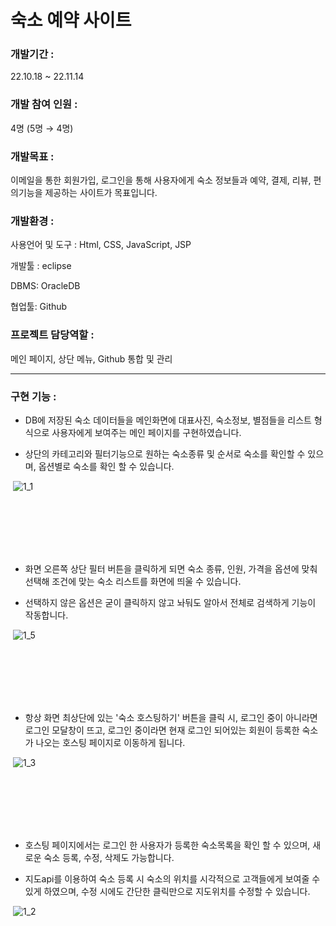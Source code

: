 
# 숙소 예약 사이트

### 개발기간 :

22.10.18 ~ 22.11.14

### 개발 참여 인원 :

4명 (5명 → 4명)

### 개발목표 :

이메일을 통한 회원가입, 로그인을 통해 사용자에게 숙소 정보들과 예약, 결제, 리뷰, 편의기능을 제공하는 사이트가 목표입니다.

### 개발환경 : 

사용언어 및 도구 : Html, CSS, JavaScript, JSP

개발툴 : eclipse

DBMS: OracleDB

협업툴: Github

### 프로젝트 담당역할 :

메인 페이지, 상단 메뉴, Github 통합 및 관리

-----------------------------------------------------------------------

### 구현 기능 :

- DB에 저장된 숙소 데이터들을 메인화면에 대표사진, 숙소정보, 별점들을 리스트 형식으로 사용자에게 보여주는 메인 페이지를 구현하였습니다.

- 상단의 카테고리와 필터기능으로 원하는 숙소종류 및 순서로 숙소를 확인할 수 있으며, 옵션별로 숙소를 확인 할 수 있습니다.

&nbsp;![1_1](https://user-images.githubusercontent.com/93087571/222812744-848363e9-a910-4b13-8695-1257a7420c49.png)

<br/>
<br/>
<br/>
<br/>
<br/>




- 화면 오른쪽 상단 필터 버튼을 클릭하게 되면 숙소 종류, 인원, 가격을 옵션에 맞춰 선택해
  조건에 맞는 숙소 리스트를 화면에 띄울 수 있습니다.
  
- 선택하지 않은 옵션은 굳이 클릭하지 않고 놔둬도 알아서 전체로 검색하게 기능이 작동합니다. 

&nbsp;![1_5](https://user-images.githubusercontent.com/93087571/222813054-0b34c054-bd90-408f-abcf-ed7d05d3ec06.png)


<br/>
<br/>
<br/>
<br/>
<br/>




- 항상 화면 최상단에 있는 '숙소 호스팅하기' 버튼을 클릭 시, 로그인 중이 아니라면 로그인 모달창이 뜨고,
  로그인 중이라면 현재 로그인 되어있는 회원이 등록한 숙소가 나오는 호스팅 페이지로 이동하게 됩니다.
  
&nbsp;![1_3](https://user-images.githubusercontent.com/93087571/222813029-bc95d4ea-0aea-48ce-a4fb-091ec29bbf12.png)


<br/>
<br/>
<br/>
<br/>
<br/>



  
- 호스팅 페이지에서는 로그인 한 사용자가 등록한 숙소목록을 확인 할 수 있으며, 새로운 숙소 등록, 수정, 삭제도 가능합니다.

- 지도api를 이용하여 숙소 등록 시 숙소의 위치를 시각적으로 고객들에게 보여줄 수 있게 하였으며,
  수정 시에도 간단한 클릭만으로 지도위치를 수정할 수 있습니다.
  
&nbsp;![1_2](https://user-images.githubusercontent.com/93087571/222812843-e1f891b5-9f2a-4bda-96e4-ba62b1a9f241.png)
  

  
<br/>
<br/>
<br/>
<br/>
<br/>

